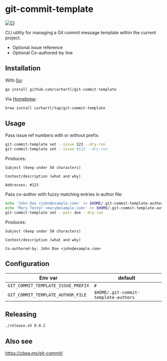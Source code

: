 # git-commit-template

[![CI](https://github.com/carhartl/git-commit-template/actions/workflows/ci.yml/badge.svg)](https://github.com/carhartl/git-commit-template/actions/workflows/ci.yml)

CLI utility for managing a Git commit message template within the current project.

- Optional issue reference
- Optional Co-authored-by line

## Installation

With [Go](https://golang.org/):

```bash
go install github.com/carhartl/git-commit-template
```

Via [Homebrew](https://brew.sh/):

```bash
brew install carhartl/tap/git-commit-template
```

## Usage

Pass issue ref numbers with or without prefix:

```bash
git-commit-template set --issue 123 --dry-run
git-commit-template set --issue #123 --dry-run
```

Produces:

```
Subject (keep under 50 characters)

Context/description (what and why)

Addresses: #123
```

Pass co-author with fuzzy matching entries in author file:

```bash
echo 'John Doe <john@example.com>' >> $HOME/.git-commit-template-authors
echo 'Mary Tester <mary@example.com>' >> $HOME/.git-commit-template-authors
git-commit-template set --pair doe --dry-run
```

Produces:

```
Subject (keep under 50 characters)

Context/description (what and why)

Co-authored-by: John Doe <john@example.com>
```

## Configuration

| Env var                            | default                              |
| ---------------------------------- | ------------------------------------ |
| `GIT_COMMIT_TEMPLATE_ISSUE_PREFIX` | `#`                                  |
| `GIT_COMMIT_TEMPLATE_AUTHOR_FILE`  | `$HOME/.git-commit-template-authors` |

## Releasing

```bash
./release.sh 0.0.2
```

## Also see

https://cbea.ms/git-commit/
